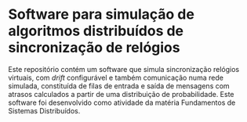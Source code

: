 # Software para simulação de algoritmos distribuídos de sincronização de relógios

Este repositório contém um software que simula sincronização relógios virtuais, com *drift* configurável e também comunicação numa rede simulada, constituída de filas de entrada e saída de mensagens com atrasos calculados a partir de uma distribuição de probabilidade. Este software foi desenvolvido como atividade da matéria Fundamentos de Sistemas Distribuídos.
